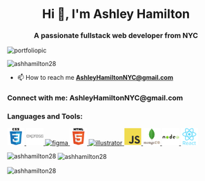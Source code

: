 <h1 align="center">Hi 👋, I'm Ashley Hamilton</h1>
<h3 align="center">A passionate fullstack web developer from NYC</h3>

![portfoliopic](https://github.com/Ashhamilton28/AshHamilton28/assets/115365003/39f7dbce-321f-46c1-95a5-debc971d277e)


<p align="left"> <img src="https://komarev.com/ghpvc/?username=ashhamilton28&label=Profile%20views&color=0e75b6&style=flat" alt="ashhamilton28" /> </p>

- 📫 How to reach me **AshleyHamiltonNYC@gmail.com**

<h3 align="left">Connect with me: AshleyHamiltonNYC@gmail.com</h3>
<p align="left">
</p>

<h3 align="left">Languages and Tools:</h3>
<p align="left"> <a href="https://www.w3schools.com/css/" target="_blank" rel="noreferrer"> <img src="https://raw.githubusercontent.com/devicons/devicon/master/icons/css3/css3-original-wordmark.svg" alt="css3" width="40" height="40"/> </a> <a href="https://expressjs.com" target="_blank" rel="noreferrer"> <img src="https://raw.githubusercontent.com/devicons/devicon/master/icons/express/express-original-wordmark.svg" alt="express" width="40" height="40"/> </a> <a href="https://www.figma.com/" target="_blank" rel="noreferrer"> <img src="https://www.vectorlogo.zone/logos/figma/figma-icon.svg" alt="figma" width="40" height="40"/> </a> <a href="https://www.w3.org/html/" target="_blank" rel="noreferrer"> <img src="https://raw.githubusercontent.com/devicons/devicon/master/icons/html5/html5-original-wordmark.svg" alt="html5" width="40" height="40"/> </a> <a href="https://www.adobe.com/in/products/illustrator.html" target="_blank" rel="noreferrer"> <img src="https://www.vectorlogo.zone/logos/adobe_illustrator/adobe_illustrator-icon.svg" alt="illustrator" width="40" height="40"/> </a> <a href="https://developer.mozilla.org/en-US/docs/Web/JavaScript" target="_blank" rel="noreferrer"> <img src="https://raw.githubusercontent.com/devicons/devicon/master/icons/javascript/javascript-original.svg" alt="javascript" width="40" height="40"/> </a> <a href="https://www.mongodb.com/" target="_blank" rel="noreferrer"> <img src="https://raw.githubusercontent.com/devicons/devicon/master/icons/mongodb/mongodb-original-wordmark.svg" alt="mongodb" width="40" height="40"/> </a> <a href="https://nodejs.org" target="_blank" rel="noreferrer"> <img src="https://raw.githubusercontent.com/devicons/devicon/master/icons/nodejs/nodejs-original-wordmark.svg" alt="nodejs" width="40" height="40"/> </a> <a href="https://reactjs.org/" target="_blank" rel="noreferrer"> <img src="https://raw.githubusercontent.com/devicons/devicon/master/icons/react/react-original-wordmark.svg" alt="react" width="40" height="40"/> </a> </p>

<p><img align="left" src="https://github-readme-stats.vercel.app/api/top-langs?username=ashhamilton28&show_icons=true&locale=en&layout=compact" alt="ashhamilton28" /></p>

<p>&nbsp;<img align="center" src="https://github-readme-stats.vercel.app/api?username=ashhamilton28&show_icons=true&locale=en" alt="ashhamilton28" /></p>

<p><img align="center" src="https://github-readme-streak-stats.herokuapp.com/?user=ashhamilton28&" alt="ashhamilton28" /></p>


